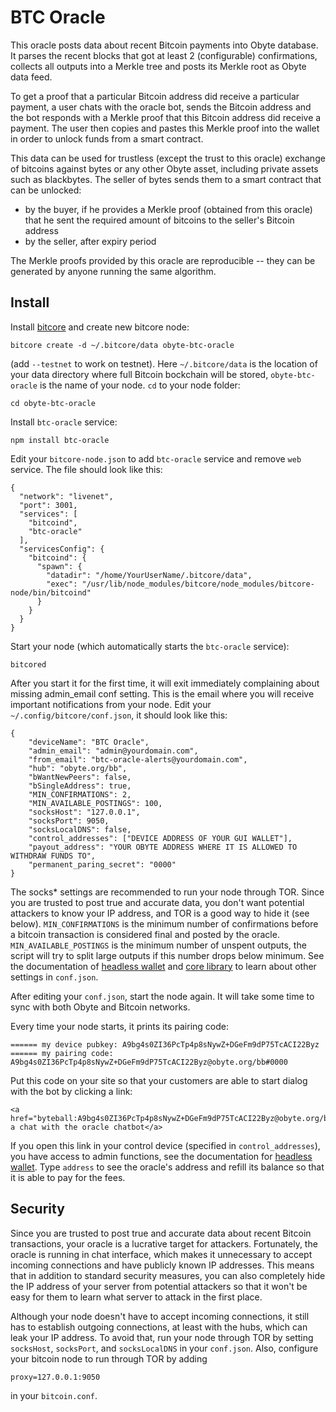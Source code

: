 # BTC Oracle

This oracle posts data about recent Bitcoin payments into Obyte database.  It parses the recent blocks that got at least 2 (configurable) confirmations, collects all outputs into a Merkle tree and posts its Merkle root as Obyte data feed.

To get a proof that a particular Bitcoin address did receive a particular payment, a user chats with the oracle bot, sends the Bitcoin address and the bot responds with a Merkle proof that this Bitcoin address did receive a payment.  The user then copies and pastes this Merkle proof into the wallet in order to unlock funds from a smart contract.

This data can be used for trustless (except the trust to this oracle) exchange of bitcoins against bytes or any other Obyte asset, including private assets such as blackbytes.  The seller of bytes sends them to a smart contract that can be unlocked:

* by the buyer, if he provides a Merkle proof (obtained from this oracle) that he sent the required amount of bitcoins to the seller's Bitcoin address
* by the seller, after expiry period

The Merkle proofs provided by this oracle are reproducible -- they can be generated by anyone running the same algorithm.

## Install

Install [bitcore](https://bitcore.io/guides/full-node/) and create new bitcore node:
```
bitcore create -d ~/.bitcore/data obyte-btc-oracle
```
(add `--testnet` to work on testnet).  Here `~/.bitcore/data` is the location of your data directory where full Bitcoin bockchain will be stored, `obyte-btc-oracle` is the name of your node.  `cd` to your node folder:
```
cd obyte-btc-oracle
```
Install `btc-oracle` service:
```
npm install btc-oracle
```
Edit your `bitcore-node.json` to add `btc-oracle` service and remove `web` service.  The file should look like this:
```
{
  "network": "livenet",
  "port": 3001,
  "services": [
    "bitcoind",
    "btc-oracle"
  ],
  "servicesConfig": {
    "bitcoind": {
      "spawn": {
        "datadir": "/home/YourUserName/.bitcore/data",
        "exec": "/usr/lib/node_modules/bitcore/node_modules/bitcore-node/bin/bitcoind"
      }
    }
  }
}
```
Start your node (which automatically starts the `btc-oracle` service):
```
bitcored
```
After you start it for the first time, it will exit immediately complaining about missing admin_email conf setting.  This is the email where you will receive important notifications from your node.  Edit your `~/.config/bitcore/conf.json`, it should look like this:
```
{
	"deviceName": "BTC Oracle",
	"admin_email": "admin@yourdomain.com",
	"from_email": "btc-oracle-alerts@yourdomain.com",
	"hub": "obyte.org/bb",
	"bWantNewPeers": false,
	"bSingleAddress": true,
	"MIN_CONFIRMATIONS": 2,
	"MIN_AVAILABLE_POSTINGS": 100,
	"socksHost": "127.0.0.1",
	"socksPort": 9050,
	"socksLocalDNS": false,
	"control_addresses": ["DEVICE ADDRESS OF YOUR GUI WALLET"],
	"payout_address": "YOUR OBYTE ADDRESS WHERE IT IS ALLOWED TO WITHDRAW FUNDS TO",
	"permanent_paring_secret": "0000"
}
```
The socks* settings are recommended to run your node through TOR.  Since you are trusted to post true and accurate data, you don't want potential attackers to know your IP address, and TOR is a good way to hide it (see below).  `MIN_CONFIRMATIONS` is the minimum number of confirmations before a bitcoin transaction is considered final and posted by the oracle.  `MIN_AVAILABLE_POSTINGS` is the minimum number of unspent outputs, the script will try to split large outputs if this number drops below minimum.  See the documentation of [headless wallet](../../../headless-obyte) and [core library](../../../ocore) to learn about other settings in `conf.json`.

After editing your `conf.json`, start the node again.  It will take some time to sync with both Obyte and Bitcoin networks.

Every time your node starts, it prints its pairing code:
```
====== my device pubkey: A9bg4s0ZI36PcTp4p8sNywZ+DGeFm9dP75TcACI22Byz
====== my pairing code: A9bg4s0ZI36PcTp4p8sNywZ+DGeFm9dP75TcACI22Byz@obyte.org/bb#0000
```
Put this code on your site so that your customers are able to start dialog with the bot by clicking a link:
```
<a href="byteball:A9bg4s0ZI36PcTp4p8sNywZ+DGeFm9dP75TcACI22Byz@obyte.org/bb#0000">start a chat with the oracle chatbot</a>
```
If you open this link in your control device (specified in `control_addresses`), you have access to admin functions, see the documentation for [headless wallet](../../../headless-obyte).  Type `address` to see the oracle's address and refill its balance so that it is able to pay for the fees.

## Security
Since you are trusted to post true and accurate data about recent Bitcoin transactions, your oracle is a lucrative target for attackers.  Fortunately, the oracle is running in chat interface, which makes it unnecessary to accept incoming connections and have publicly known IP addresses.  This means that in addition to standard security measures, you can also completely hide the IP address of your server from potential attackers so that it won't be easy for them to learn what server to attack in the first place.

Although your node doesn't have to accept incoming connections, it still has to establish outgoing connections, at least with the hubs, which can leak your IP address.  To avoid that, run your node through TOR by setting `socksHost`, `socksPort`, and `socksLocalDNS` in your `conf.json`.  Also, configure your bitcoin node to run through TOR by adding
```
proxy=127.0.0.1:9050
```
in your `bitcoin.conf`.
